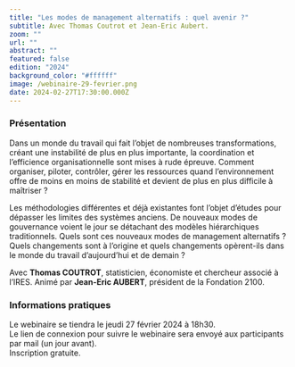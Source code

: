 ```yaml
---
title: "Les modes de management alternatifs : quel avenir ?"
subtitle: Avec Thomas Coutrot et Jean-Eric Aubert.
zoom: ""
url: ""
abstract: ""
featured: false
edition: "2024"
background_color: "#ffffff"
image: /webinaire-29-fevrier.png
date: 2024-02-27T17:30:00.000Z
---
```

### Présentation

Dans un monde du travail qui fait l’objet de nombreuses transformations, créant une instabilité de plus en plus importante, la coordination et l’efficience organisationnelle sont mises à rude épreuve. Comment organiser, piloter, contrôler, gérer les ressources quand l’environnement offre de moins en moins de stabilité et devient de plus en plus difficile à maîtriser ? 

Les méthodologies différentes et déjà existantes font l’objet d’études pour dépasser les limites des systèmes anciens. De nouveaux modes de gouvernance voient le jour se détachant des modèles hiérarchiques traditionnels. Quels sont ces nouveaux modes de management alternatifs ? Quels changements sont à l’origine et quels changements opèrent-ils dans le monde du travail d’aujourd’hui et de demain ? 

Avec **Thomas COUTROT**, statisticien, économiste et chercheur associé à l’IRES. Animé par **Jean-Eric AUBERT**, président de la Fondation 2100. 

### Informations pratiques

Le webinaire se tiendra le jeudi 27 février 2024 à 18h30.\
Le lien de connexion pour suivre le webinaire sera envoyé aux participants par mail (un jour avant).\
Inscription gratuite.
